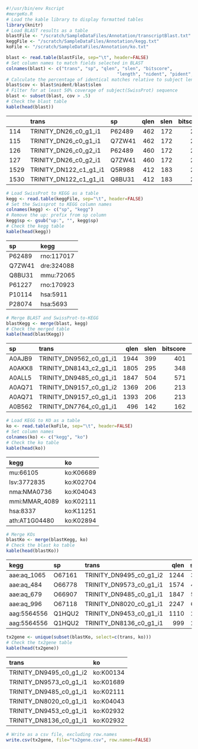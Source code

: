 ``` r
#!/usr/bin/env Rscript
#mergeKo.R
# Load the kable library to display formatted tables
library(knitr)
# Load BLAST results as a table
blastFile <- "/scratch/SampleDataFiles/Annotation/transcriptBlast.txt"
keggFile <- "/scratch/SampleDataFiles/Annotation/kegg.txt"
koFile <- "/scratch/SampleDataFiles/Annotation/ko.txt"

blast <- read.table(blastFile, sep="\t", header=FALSE)
# Set column names to match fields selected in BLAST
colnames(blast) <- c("trans", "sp", "qlen", "slen", "bitscore", 
                                          "length", "nident", "pident", "evalue", "ppos")
# Calculate the percentage of identical matches relative to subject length
blast$cov <- blast$nident/blast$slen
# Filter for at least 50% coverage of subject(SwissProt) sequence
blast <- subset(blast, cov > .5)
# Check the blast table
kable(head(blast))
```

|      | trans                      | sp     | qlen | slen | bitscore | length | nident | pident | evalue |  ppos |       cov |
| ---- | :------------------------- | :----- | ---: | ---: | -------: | -----: | -----: | -----: | -----: | ----: | --------: |
| 114  | TRINITY\_DN26\_c0\_g1\_i1  | P62489 |  462 |  172 |      261 |    135 |    121 |  89.63 |      0 | 97.04 | 0.7034884 |
| 115  | TRINITY\_DN26\_c0\_g1\_i1  | Q7ZW41 |  462 |  172 |      259 |    135 |    120 |  88.89 |      0 | 97.04 | 0.6976744 |
| 126  | TRINITY\_DN26\_c0\_g2\_i1  | P62489 |  460 |  172 |      261 |    135 |    121 |  89.63 |      0 | 97.04 | 0.7034884 |
| 127  | TRINITY\_DN26\_c0\_g2\_i1  | Q7ZW41 |  460 |  172 |      259 |    135 |    120 |  88.89 |      0 | 97.04 | 0.6976744 |
| 1529 | TRINITY\_DN122\_c1\_g1\_i1 | Q5R988 |  412 |  183 |      223 |    135 |    102 |  75.56 |      0 | 91.11 | 0.5573770 |
| 1530 | TRINITY\_DN122\_c1\_g1\_i1 | Q8BU31 |  412 |  183 |      219 |    135 |    101 |  74.81 |      0 | 88.89 | 0.5519126 |

``` r
# Load SwissProt to KEGG as a table
kegg <- read.table(keggFile, sep="\t", header=FALSE)
# Set the Swissprot to KEGG column names
colnames(kegg) <- c("sp", "kegg")
# Remove the up: prefix from sp column
kegg$sp <- gsub("up:", "", kegg$sp)
# Check the kegg table
kable(head(kegg))
```

| sp     | kegg       |
| :----- | :--------- |
| P62489 | rno:117017 |
| Q7ZW41 | dre:324088 |
| Q8BU31 | mmu:72065  |
| P61227 | rno:170923 |
| P10114 | hsa:5911   |
| P28074 | hsa:5693   |

``` r
# Merge BLAST and SwissProt-to-KEGG
blastKegg <- merge(blast, kegg)
# Check the merged table
kable(head(blastKegg))
```

| sp     | trans                       | qlen | slen | bitscore | length | nident | pident | evalue |  ppos |       cov | kegg                  |
| :----- | :-------------------------- | ---: | ---: | -------: | -----: | -----: | -----: | -----: | ----: | --------: | :-------------------- |
| A0AJB9 | TRINITY\_DN9562\_c0\_g1\_i1 | 1944 |  399 |      401 |    376 |    208 |  55.32 |      0 | 73.94 | 0.5213033 | lwe:lwe1683           |
| A0AKK8 | TRINITY\_DN8143\_c2\_g1\_i1 | 1805 |  295 |      348 |    278 |    165 |  59.35 |      0 | 77.70 | 0.5593220 | lwe:lwe2122           |
| A0ALL5 | TRINITY\_DN9485\_c0\_g1\_i1 | 1847 |  504 |      571 |    502 |    286 |  56.97 |      0 | 73.90 | 0.5674603 | lwe:lwe2479           |
| A0AQ71 | TRINITY\_DN9157\_c0\_g1\_i2 | 1369 |  206 |      213 |    202 |    104 |  51.49 |      0 | 70.79 | 0.5048544 | dsi:Dsimw501\_GD21160 |
| A0AQ71 | TRINITY\_DN9157\_c0\_g1\_i1 | 1393 |  206 |      213 |    202 |    104 |  51.49 |      0 | 70.79 | 0.5048544 | dsi:Dsimw501\_GD21160 |
| A0B562 | TRINITY\_DN7764\_c0\_g1\_i1 |  496 |  142 |      162 |    139 |     79 |  56.83 |      0 | 73.38 | 0.5563380 | mtp:Mthe\_0033        |

``` r
# Load KEGG to KO as a table
ko <- read.table(koFile, sep="\t", header=FALSE)
# Set column names
colnames(ko) <- c("kegg", "ko")
# Check the ko table
kable(head(ko))
```

| kegg           | ko        |
| :------------- | :-------- |
| mu:66105       | ko:K06689 |
| lsv:3772835    | ko:K02704 |
| nma:NMA0736    | ko:K04043 |
| mmi:MMAR\_4089 | ko:K02111 |
| hsa:8337       | ko:K11251 |
| ath:AT1G04480  | ko:K02894 |

``` r
# Merge KOs
blastKo <- merge(blastKegg, ko)
# Check the blast ko table
kable(head(blastKo))
```

| kegg         | sp     | trans                       | qlen | slen | bitscore | length | nident | pident | evalue |  ppos |       cov | ko        |
| :----------- | :----- | :-------------------------- | ---: | ---: | -------: | -----: | -----: | -----: | -----: | ----: | --------: | :-------- |
| aae:aq\_1065 | O67161 | TRINITY\_DN9495\_c0\_g1\_i2 | 1244 |  342 |      316 |    342 |    172 |  50.29 |      0 | 70.76 | 0.5029240 | ko:K00134 |
| aae:aq\_484  | O66778 | TRINITY\_DN9573\_c0\_g1\_i1 | 1574 |  426 |      425 |    434 |    216 |  49.77 |      0 | 69.35 | 0.5070423 | ko:K01689 |
| aae:aq\_679  | O66907 | TRINITY\_DN9485\_c0\_g1\_i1 | 1847 |  503 |      612 |    502 |    296 |  58.96 |      0 | 77.09 | 0.5884692 | ko:K02111 |
| aae:aq\_996  | O67118 | TRINITY\_DN8020\_c0\_g1\_i1 | 2247 |  632 |      633 |    605 |    329 |  54.38 |      0 | 74.55 | 0.5205696 | ko:K04043 |
| aag:5564556  | Q1HQU2 | TRINITY\_DN9453\_c0\_g1\_i1 | 1110 |  297 |      393 |    272 |    197 |  72.43 |      0 | 86.03 | 0.6632997 | ko:K02932 |
| aag:5564556  | Q1HQU2 | TRINITY\_DN8136\_c0\_g1\_i1 |  999 |  297 |      386 |    294 |    209 |  71.09 |      0 | 82.99 | 0.7037037 | ko:K02932 |

``` r
tx2gene <- unique(subset(blastKo, select=c(trans, ko)))
# Check the tx2gene table
kable(head(tx2gene))
```

| trans                       | ko        |
| :-------------------------- | :-------- |
| TRINITY\_DN9495\_c0\_g1\_i2 | ko:K00134 |
| TRINITY\_DN9573\_c0\_g1\_i1 | ko:K01689 |
| TRINITY\_DN9485\_c0\_g1\_i1 | ko:K02111 |
| TRINITY\_DN8020\_c0\_g1\_i1 | ko:K04043 |
| TRINITY\_DN9453\_c0\_g1\_i1 | ko:K02932 |
| TRINITY\_DN8136\_c0\_g1\_i1 | ko:K02932 |

``` r
# Write as a csv file, excluding row.names
write.csv(tx2gene, file="tx2gene.csv", row.names=FALSE)
```
